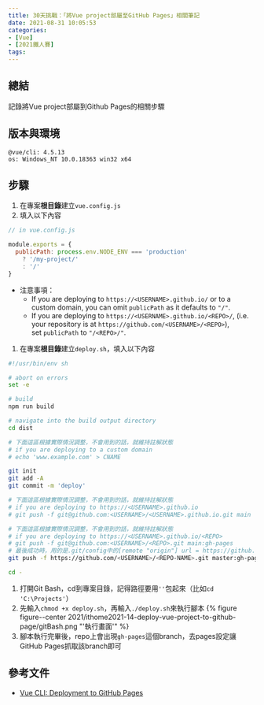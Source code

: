 ```yaml
---
title: 30天挑戰：「將Vue project部屬至GitHub Pages」相關筆記
date: 2021-08-31 10:05:53
categories:
- [Vue]
- [2021鐵人賽]
tags:
---
```


## 總結
記錄將Vue project部屬到Github Pages的相關步驟


## 版本與環境
```
@vue/cli: 4.5.13
os: Windows_NT 10.0.18363 win32 x64
```

## 步驟
1. 在專案**根目錄**建立`vue.config.js`
1. 填入以下內容
  ```JavaScript
  // in vue.config.js

  module.exports = {
    publicPath: process.env.NODE_ENV === 'production'
      ? '/my-project/'
      : '/'
  }
  ```
  - 注意事項：
    - If you are deploying to `https://<USERNAME>.github.io/` or to a custom domain, you can omit `publicPath` as it defaults to `"/"`.
    - If you are deploying to `https://<USERNAME>.github.io/<REPO>/`, (i.e. your repository is at `https://github.com/<USERNAME>/<REPO>`), set `publicPath` to `"/<REPO>/"`.
1. 在專案**根目錄**建立`deploy.sh`，填入以下內容
  ```bash
  #!/usr/bin/env sh

  # abort on errors
  set -e

  # build
  npm run build

  # navigate into the build output directory
  cd dist

  # 下面這區根據實際情況調整，不會用到的話，就維持註解狀態
  # if you are deploying to a custom domain
  # echo 'www.example.com' > CNAME

  git init
  git add -A
  git commit -m 'deploy'

  # 下面這區根據實際情況調整，不會用到的話，就維持註解狀態
  # if you are deploying to https://<USERNAME>.github.io
  # git push -f git@github.com:<USERNAME>/<USERNAME>.github.io.git main

  # 下面這區根據實際情況調整，不會用到的話，就維持註解狀態
  # if you are deploying to https://<USERNAME>.github.io/<REPO>
  # git push -f git@github.com:<USERNAME>/<REPO>.git main:gh-pages
  # 最後成功時，用的是.git/config中的[remote "origin"] url = https://github.com/<USERNAME>/<REPO-NAME>.git
  git push -f https://github.com/<USERNAME>/<REPO-NAME>.git master:gh-pages

  cd -
  ```
1. 打開Git Bash，cd到專案目錄，記得路徑要用`''`包起來（比如`cd 'C:\Projects'`）
1. 先輸入`chmod +x deploy.sh`，再輸入`./deploy.sh`來執行腳本
  {% figure figure--center 2021/ithome2021-14-deploy-vue-project-to-github-page/gitBash.png "'執行畫面'" %}
1. 腳本執行完畢後，repo上會出現`gh-pages`這個branch，去pages設定讓GitHub Pages抓取該branch即可


## 參考文件
- [Vue CLI: Deployment to GitHub Pages](https://cli.vuejs.org/guide/deployment.html#github-pages)